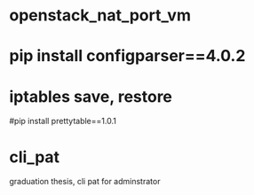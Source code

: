 # openstack_nat_port_vm
# pip install configparser==4.0.2

# iptables save, restore
#pip install prettytable==1.0.1

# cli_pat
graduation thesis, cli pat for adminstrator
